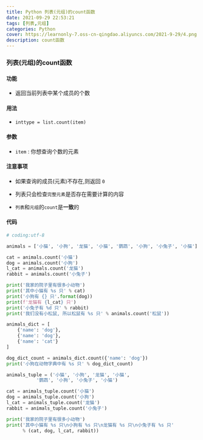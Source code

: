 ```yaml
---
title: Python 列表(元组)的count函数
date: 2021-09-29 22:53:21
tags: [列表,元组]
categories: Python
cover: https://learnonly-7.oss-cn-qingdao.aliyuncs.com/2021-9-29/4.png
description: count函数
---
```


### 列表(元组)的count函数

#### 功能

- 返回当前列表中某个成员的个数

#### 用法

- `inttype = list.count(item)`

#### 参数

- `item` :  你想查询个数的元素

#### 注意事项

- 如果查询的成员(元素)不存在,则返回 `0`

- 列表只会检查`完整元素`是否存在需要计算的内容
- `列表`和`元组`的`count`是**一致**的

#### 代码

```python
# coding:utf-8

animals = ['小猫', '小狗', '龙猫', '小猫', '鹦鹉', '小狗', '小兔子', '小猫']

cat = animals.count('小猫')
dog = animals.count('小狗')
l_cat = animals.count('龙猫')
rabbit = animals.count('小兔子')

print('我家的院子里有很多小动物')
print('其中小猫有 %s 只' % cat)
print('小狗有 {} 只'.format(dog))
print(f'龙猫有 {l_cat} 只')
print('小兔子有 %d 只' % rabbit)
print('我们没有小松鼠, 所以松鼠有 %s 只' % animals.count('松鼠'))

animals_dict = [
    {'name': 'dog'},
    {'name': 'dog'},
    {'name': 'cat'}
]

dog_dict_count = animals_dict.count({'name': 'dog'})
print('小狗在动物字典中有 %s 只' % dog_dict_count)

animals_tuple = ('小猫', '小狗', '龙猫', '小猫',
           '鹦鹉', '小狗', '小兔子', '小猫')

cat = animals_tuple.count('小猫')
dog = animals_tuple.count('小狗')
l_cat = animals_tuple.count('龙猫')
rabbit = animals_tuple.count('小兔子')

print('我家的院子里有很多小动物')
print('其中小猫有 %s 只\n小狗有 %s 只\n龙猫有 %s 只\n小兔子有 %s 只'
      % (cat, dog, l_cat, rabbit))

```

